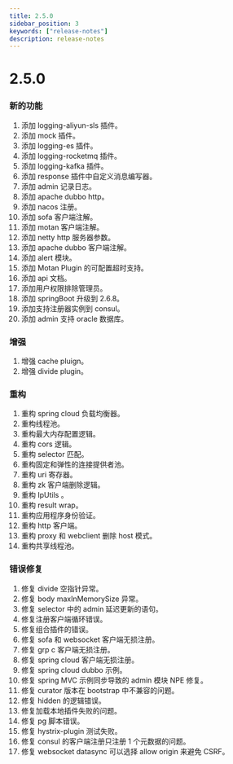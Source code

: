 ```yaml
---
title: 2.5.0
sidebar_position: 3
keywords: ["release-notes"]
description: release-notes
---
```


# 2.5.0

### 新的功能

1. 添加 logging-aliyun-sls 插件。
2. 添加 mock 插件。
3. 添加 logging-es 插件。
4. 添加 logging-rocketmq 插件。
5. 添加 logging-kafka 插件。
6. 添加 response 插件中自定义消息编写器。
7. 添加 admin 记录日志。
8. 添加 apache dubbo http。
9. 添加 nacos 注册。
10. 添加 sofa 客户端注解。
11. 添加 motan 客户端注解。
12. 添加 netty http 服务器参数。
13. 添加 apache dubbo 客户端注解。
14. 添加 alert 模块。
15. 添加 Motan Plugin 的可配置超时支持。
16. 添加 api 文档。
17. 添加用户权限排除管理员。
18. 添加 springBoot 升级到 2.6.8。
19. 添加支持注册器实例到 consul。
20. 添加 admin 支持 oracle 数据库。

### 增强

1. 增强 cache pluign。
2. 增强 divide plugin。

### 重构

1. 重构 spring cloud 负载均衡器。
2. 重构线程池。
3. 重构最大内存配置逻辑。
4. 重构 cors 逻辑。
5. 重构 selector 匹配。
6. 重构固定和弹性的连接提供者池。
7. 重构 uri 寄存器。
8. 重构 zk 客户端删除逻辑。
9. 重构 IpUtils 。
10. 重构 result wrap。
11. 重构应用程序身份验证。
12. 重构 http 客户端。
13. 重构 proxy 和 webclient 删除 host 模式。
14. 重构共享线程池。

### 错误修复

1. 修复 divide 空指针异常。
2. 修复 body maxInMemorySize 异常。
3. 修复 selector 中的 admin 延迟更新的语句。
4. 修复注册客户端循环错误。
5. 修复组合插件的错误。
6. 修复 sofa 和 websocket 客户端无损注册。
7. 修复 grp c 客户端无损注册。
8. 修复 spring cloud 客户端无损注册。
9. 修复 spring cloud dubbo 示例。
10. 修复 spring MVC 示例同步导致的 admin 模块 NPE 修复。
11. 修复 curator 版本在 bootstrap 中不兼容的问题。
12. 修复 hidden 的逻辑错误。
13. 修复加载本地插件失败的问题。
14. 修复 pg 脚本错误。
15. 修复 hystrix-plugin 测试失败。
16. 修复 consul 的客户端注册只注册 1 个元数据的问题。
17. 修复 websocket datasync 可以选择 allow origin 来避免 CSRF。
